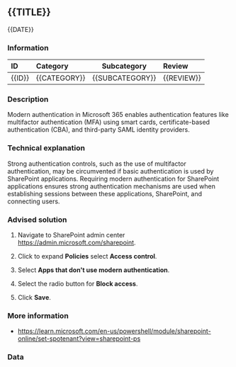## {{TITLE}}

{{DATE}}

###  Information

| ID     | Category     | Subcategory     | Review     |
| :----- | :----------- | --------------- | :--------- |
| {{ID}} | {{CATEGORY}} | {{SUBCATEGORY}} | {{REVIEW}} |

### Description

Modern authentication in Microsoft 365 enables authentication features like multifactor authentication (MFA) using smart cards, certificate-based authentication (CBA), and third-party SAML identity providers.

### Technical explanation

Strong authentication controls, such as the use of multifactor authentication, may be circumvented if basic authentication is used by SharePoint applications. Requiring modern authentication for SharePoint applications ensures strong authentication mechanisms are used when establishing sessions between these applications, SharePoint, and connecting users.

### Advised solution

1. Navigate to SharePoint admin center https://admin.microsoft.com/sharepoint.

2. Click to expand **Policies** select **Access control**.

3. Select **Apps that don't use modern authentication**.

4. Select the radio button for **Block access**.

5. Click **Save**.

### More information

- https://learn.microsoft.com/en-us/powershell/module/sharepoint-online/set-spotenant?view=sharepoint-ps

### Data